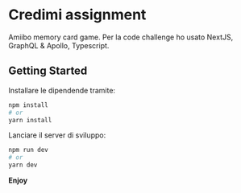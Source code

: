 # Credimi assignment

Amiibo memory card game.
Per la code challenge ho usato NextJS, GraphQL & Apollo, Typescript.

## Getting Started

Installare le dipendende tramite:

```bash
npm install
# or
yarn install
```

Lanciare il server di sviluppo:

```bash
npm run dev
# or
yarn dev
```

**Enjoy**